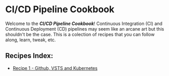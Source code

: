 # CI/CD Pipeline Cookbook

Welcome to the _**CI/CD Pipeline Cookbook**_! Continuous Integration \(CI\) and Continuous Deployment \(CD\) pipelines may seem like an arcane art but this shouldn't be the case. This is a colection of recipes that you can follow along, learn, tweak, etc.

## Recipes Index:

* [Recipe 1 - Github, VSTS and Kubernetes](/chapter1.md)



